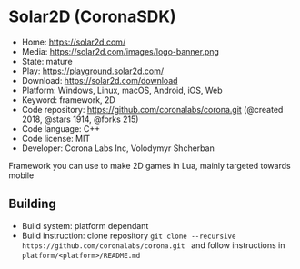 # Solar2D (CoronaSDK)

- Home: https://solar2d.com/
- Media: https://solar2d.com/images/logo-banner.png
- State: mature
- Play: https://playground.solar2d.com/
- Download: https://solar2d.com/download
- Platform: Windows, Linux, macOS, Android, iOS, Web
- Keyword: framework, 2D
- Code repository: https://github.com/coronalabs/corona.git (@created 2018, @stars 1914, @forks 215)
- Code language: C++
- Code license: MIT
- Developer: Corona Labs Inc, Volodymyr Shcherban

Framework you can use to make 2D games in Lua, mainly targeted towards mobile

## Building

- Build system: platform dependant
- Build instruction: clone repository `git clone --recursive https://github.com/coronalabs/corona.git
` and follow instructions in `platform/<platform>/README.md`
